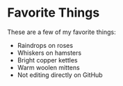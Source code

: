 # Favorite Things

These are a few of my favorite things:

- Raindrops on roses
- Whiskers on hamsters
- Bright copper kettles
- Warm woolen mittens
- Not editing directly on GitHub
